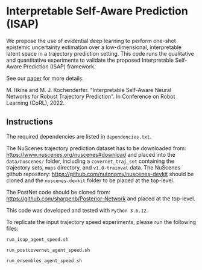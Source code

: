 # Interpretable Self-Aware Prediction (ISAP)

We propose the use of evidential deep learning to perform one-shot epistemic uncertainty estimation over a low-dimensional, interpretable latent space in a trajectory prediction setting. This code runs the qualitative and quantitative experiments to validate the proposed Interpretable Self-Aware Prediction (ISAP) framework. 

See our [paper](https://arxiv.org/abs/2211.08701) for more details:

M. Itkina and M. J. Kochenderfer. "Interpretable Self-Aware Neural Networks for Robust Trajectory Prediction". In Conference on Robot Learning (CoRL), 2022. 


## Instructions

The required dependencies are listed in `dependencies.txt`.

The NuScenes trajectory prediction dataset has to be downloaded from: https://www.nuscenes.org/nuscenes#download and placed into the `data/nuscenes/` folder, including a `covernet_traj_set` containing the trajectory sets, `maps` directory, and `v1.0-trainval` data. The NuScenes github repository: https://github.com/nutonomy/nuscenes-devkit should be cloned and the `nuscenes-devkit` folder to be placed at the top-level.

The PostNet code should be cloned from: https://github.com/sharpenb/Posterior-Network and placed at the top-level.

This code was developed and tested with `Python 3.6.12`.

To replicate the input trajectory speed experiments, please run the following files: 

``run_isap_agent_speed.sh``

``run_postcovernet_agent_speed.sh``

``run_ensembles_agent_speed.sh``
